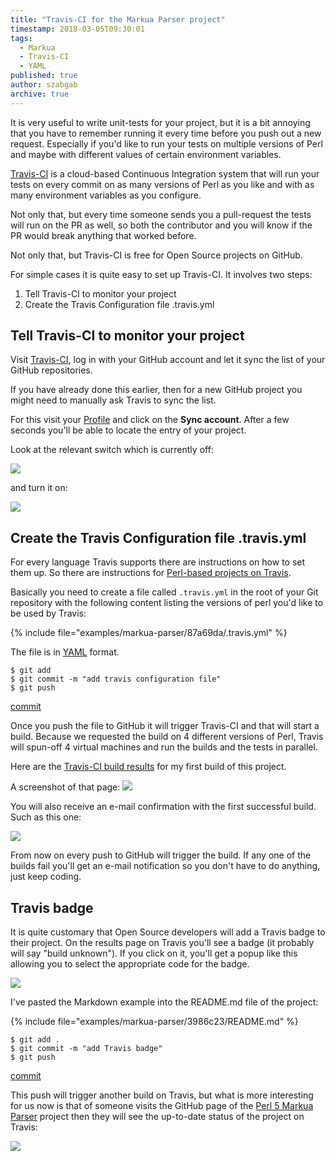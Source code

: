 ```yaml
---
title: "Travis-CI for the Markua Parser project"
timestamp: 2018-03-05T09:30:01
tags:
  - Markua
  - Travis-CI
  - YAML
published: true
author: szabgab
archive: true
---
```



It is very useful to write unit-tests for your project, but it is a bit annoying that you have to remember running it every time before you push out a new request. Especially if you'd like to run your tests on multiple versions of Perl and maybe with different values of certain environment variables.

[Travis-CI](https://travis-ci.org/) is a cloud-based Continuous Integration system that will run your tests on every commit
on as many versions of Perl as you like and with as many environment variables as you configure.

Not only that, but every time someone sends you a pull-request the tests will run on the PR as well, so both the contributor and you will
know if the PR would break anything that worked before.

Not only that, but Travis-CI is free for Open Source projects on GitHub.


For simple cases it is quite easy to set up Travis-CI. It involves two steps:

<ol>
    <li>Tell Travis-CI to monitor your project</li>
    <li>Create the Travis Configuration file .travis.yml</li>
</ol>

## Tell Travis-CI to monitor your project

Visit [Travis-CI](https://travis-ci.org/), log in with your GitHub account and let it sync the list of your GitHub repositories.

If you have already done this earlier, then for a new GitHub project you might need to manually ask Travis to sync the list.

For this visit your [Profile](https://travis-ci.org/profile/) and click on the **Sync account**. After a few seconds you'll
be able to locate the entry of your project.

Look at the relevant switch which is currently off:

![](img/travis-markua-parser-off.png)

and turn it on:

![](img/travis-markua-parser-on.png)

## Create the Travis Configuration file .travis.yml

For every language Travis supports there are instructions on how to set them up.
So there are instructions for [Perl-based projects on Travis](https://docs.travis-ci.com/user/languages/perl/).

Basically you need to create a file called `.travis.yml` in the root of your Git repository with the following content
listing the versions of perl you'd like to be used by Travis:

{% include file="examples/markua-parser/87a69da/.travis.yml" %}

The file is in [YAML](/yaml) format.

```
$ git add
$ git commit -m "add travis configuration file"
$ git push
```

[commit](https://github.com/szabgab/perl5-markua-parser/commit/87a69da4c3c8ec459a6cb0554f577694f996eb1a)

Once you push the file to GitHub it will trigger Travis-CI and that will start a build. Because we requested the build
on 4 different versions of Perl, Travis will spun-off 4 virtual machines and run the builds and the tests in parallel.

Here are the [Travis-CI build results](https://travis-ci.org/szabgab/perl5-markua-parser/builds/348268435) for my first build
of this project.

A screenshot of that page: ![](img/travis-markua-parser-first-success.png)

You will also receive an e-mail confirmation with the first successful build. Such as this one:

![](img/travis-markua-parser-first-success-email.png)

From now on every push to GitHub will trigger the build. If any one of the builds fail you'll get an e-mail notification
so you don't have to do anything, just keep coding.

## Travis badge

It is quite customary that Open Source developers will add a Travis badge to their project. On the results page on Travis
you'll see a badge (it probably will say "build unknown"). If you click on it, you'll get a popup like this allowing you to select
the appropriate code for the badge.

![](img/travis-markua-parser-badge-selector.png)

I've pasted the Markdown example into the README.md file of the project:

{% include file="examples/markua-parser/3986c23/README.md" %}

```
$ git add .
$ git commit -m "add Travis badge"
$ git push
```

[commit](https://github.com/szabgab/perl5-markua-parser/commit/3986c230ed82f7575789db7a0e1f00177c6fe656)

This push will trigger another build on Travis, but what is more interesting for us now is that of someone visits the GitHub page
of the [Perl 5 Markua Parser](https://github.com/szabgab/perl5-markua-parser) project then they will see the up-to-date status
of the project on Travis:

![](img/travis-markua-parser-success-badge.png)



